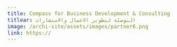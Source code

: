 ```yaml
---
title: Compass for Business Development & Consulting
titlear: البوصلة لتطوير الاعمال والاستشارات
image: /archi-site/assets/images/partner6.png
link: https://
---
```

